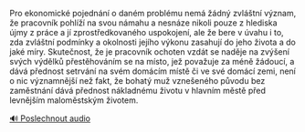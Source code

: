 
Pro ekonomické pojednání o daném problému nemá žádný zvláštní význam, že pracovník pohlíží na svou námahu a nesnáze nikoli pouze z hlediska újmy z práce a jí zprostředkovaného uspokojení, ale že bere v úvahu i to, zda zvláštní podmínky a okolnosti jejího výkonu zasahují do jeho života a do jaké míry. Skutečnost, že je pracovník ochoten vzdát se naděje na zvýšení svých výdělků přestěhováním se na místo, jež považuje za méně žádoucí, a dává přednost setrvání na svém domácím místě či ve své domácí zemi, není o nic významnější než fakt, že bohatý muž vznešeného původu bez zaměstnání dává přednost nákladnému životu v hlavním městě před levnějším maloměstským životem.

[🔊 Poslechnout audio](/data/7-paragraphs/audio/chapter_113/para_005-Pro-ekonomick-pojednn-o-danm-problmu-nem-d.mp3)
